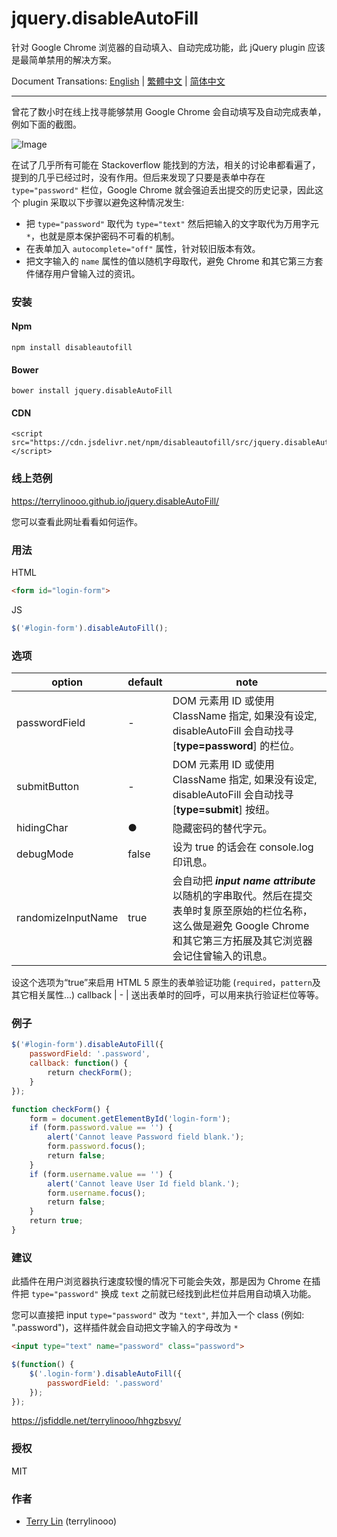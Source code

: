 # jquery.disableAutoFill

针对 Google Chrome 浏览器的自动填入、自动完成功能，此 jQuery plugin 应该是最简单禁用的解决方案。

Document Transations: [English](../README.md) | [繁體中文](./README_zh_TW.md) | [简体中文](./README_zh_CN.md)

----

曾花了数小时在线上找寻能够禁用 Google Chrome 会自动填写及自动完成表单，例如下面的截图。

![Image](https://i.imgur.com/j5Mw1ly.png)

在试了几乎所有可能在 Stackoverflow 能找到的方法，相关的讨论串都看遍了，提到的几乎已经过时，没有作用。但后来发现了只要是表单中存在 `type="password"` 栏位，Google Chrome 就会强迫丢出提交的历史记录，因此这个 plugin 采取以下步骤以避免这种情况发生:

- 把 `type="password"` 取代为 `type="text"` 然后把输入的文字取代为万用字元 `*`，也就是原本保护密码不可看的机制。
- 在表单加入 `autocomplete="off"` 属性，针对较旧版本有效。
- 把文字输入的 `name` 属性的值以随机字母取代，避免 Chrome 和其它第三方套件储存用户曾输入过的资讯。

### 安装

#### Npm
```
npm install disableautofill
```

#### Bower
```
bower install jquery.disableAutoFill
```

#### CDN
```
<script src="https://cdn.jsdelivr.net/npm/disableautofill/src/jquery.disableAutoFill.min.js"></script>
```

### 线上范例

https://terrylinooo.github.io/jquery.disableAutoFill/

您可以查看此网址看看如何运作。

### 用法

HTML
```html
<form id="login-form">
```

JS
```javascript
$('#login-form').disableAutoFill();
```

### 选项

option | default | note
---- | --- | ---
passwordField | - | DOM 元素用 ID 或使用 ClassName 指定, 如果没有设定, disableAutoFill 会自动找寻 [**type=password**] 的栏位。
submitButton | - | DOM 元素用 ID 或使用 ClassName 指定, 如果没有设定, disableAutoFill 会自动找寻 [**type=submit**] 按纽。
hidingChar | ● | 隐藏密码的替代字元。
debugMode | false | 设为 true 的话会在 console.log 印讯息。
randomizeInputName | true | 会自动把 <i><strong>input name attribute</strong></i> 以随机的字串取代。然后在提交表单时复原至原始的栏位名称，这么做是避免 Google Chrome 和其它第三方拓展及其它浏览器会记住曾输入的讯息。
设这个选项为“true”来启用 HTML 5 原生的表单验证功能 (`required`，`pattern`及其它相关属性...)
callback | - | 送出表单时的回呼，可以用来执行验证栏位等等。

### 例子

```javascript
$('#login-form').disableAutoFill({
    passwordField: '.password',
    callback: function() {
        return checkForm();
    }
});

function checkForm() {
    form = document.getElementById('login-form');
    if (form.password.value == '') {
        alert('Cannot leave Password field blank.');
        form.password.focus();
        return false;
    }
    if (form.username.value == '') {
        alert('Cannot leave User Id field blank.');
        form.username.focus();
        return false;
    }
    return true;
}
```

### 建议

此插件在用户浏览器执行速度较慢的情况下可能会失效，那是因为 Chrome 在插件把 `type="password"` 换成 `text` 之前就已经找到此栏位并启用自动填入功能。

您可以直接把 input `type="password"` 改为 `"text"`, 并加入一个 class (例如: ".password")，这样插件就会自动把文字输入的字母改为 `*`

```html
<input type="text" name="password" class="password">
```
```javascript
$(function() {
    $('.login-form').disableAutoFill({
        passwordField: '.password'
    });
});
```
https://jsfiddle.net/terrylinooo/hhgzbsvy/

### 授权

MIT

### 作者

* <a href="https://en.dictpedia.org">Terry Lin</a> (terrylinooo)




